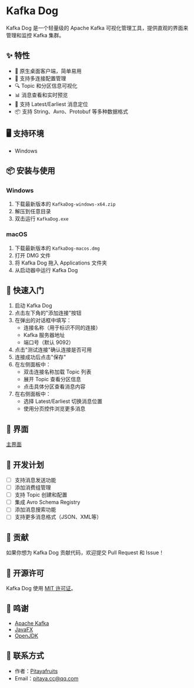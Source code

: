 # Kafka Dog

Kafka Dog 是一个轻量级的 Apache Kafka 可视化管理工具，提供直观的界面来管理和监控 Kafka 集群。

## ✨ 特性

- 🚀 原生桌面客户端，简单易用
- 📝 支持多连接配置管理
- 🔍 Topic 和分区信息可视化
- 📊 消息查看和实时预览
- 🎯 支持 Latest/Earliest 消息定位
- 📦 支持 String、Avro、Protobuf 等多种数据格式

## 🖥 支持环境

- Windows

## 📦 安装与使用

### Windows
1. 下载最新版本的 `KafkaDog-windows-x64.zip`
2. 解压到任意目录
3. 双击运行 `KafkaDog.exe`

### macOS
1. 下载最新版本的 `KafkaDog-macos.dmg`
2. 打开 DMG 文件
3. 将 Kafka Dog 拖入 Applications 文件夹
4. 从启动器中运行 Kafka Dog

## 🚀 快速入门

1. 启动 Kafka Dog
2. 点击左下角的"添加连接"按钮
3. 在弹出的对话框中填写：
    - 连接名称（用于标识不同的连接）
    - Kafka 服务器地址
    - 端口号（默认 9092）
4. 点击"测试连接"确认连接是否可用
5. 连接成功后点击"保存"
6. 在左侧面板中：
    - 双击连接名称加载 Topic 列表
    - 展开 Topic 查看分区信息
    - 点击具体分区查看消息内容
7. 在右侧面板中：
    - 选择 Latest/Earliest 切换消息位置
    - 使用分页控件浏览更多消息

## 📸 界面

[主界面](./images/kafkadog.png)

## 🔨 开发计划

- [ ] 支持消息发送功能
- [ ] 添加消费组管理
- [ ] 支持 Topic 创建和配置
- [ ] 集成 Avro Schema Registry
- [ ] 添加消息搜索功能
- [ ] 支持更多消息格式（JSON、XML等）

## 🤝 贡献

如果你想为 Kafka Dog 贡献代码，欢迎提交 Pull Request 和 Issue！


## 📄 开源许可

Kafka Dog 使用 [MIT 许可证](./LICENSE)。

## 🙏 鸣谢

- [Apache Kafka](https://kafka.apache.org/)
- [JavaFX](https://openjfx.io/)
- [OpenJDK](https://openjdk.java.net/)

## 📧 联系方式

- 作者：[Pitayafruits](https://github.com/Pitayafruits)
- Email：[pitaya.cc@qq.com]()
